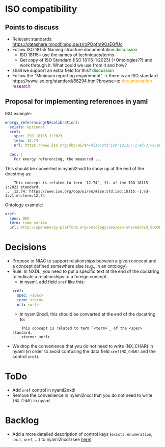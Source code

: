 
# ISO compatibility

## Points to discuss
 - Relevant standards: https://datashare.mpcdf.mpg.de/s/rxPOpfm9OsEGfUc
- Follow ISO 18155 Naming structure documentation <span style="color:green">discussion</span>
    - ISO 18115:: use the names of techniques/terms
    - Get copy of ISO Standard (ISO 18115-1:2023) (+Ontologies??) and work through it. What could we use from it and how?
- shall we support an extra field for this? <span style="color:green">discussion</span>
- Follow the "Minimum reporting requirement" -> there is an ISO standard https://www.iso.org/standard/66294.html?browse=tc <span style="color:orange">documentation</span>
 <span style="color:purple">research</span>
 
## Proposal for implementing references in yaml 
ISO example:
```yaml
energy_referencing(NXcalibration):
  exists: optional
  xref:
    spec: ISO 18115-1:2023
    term: 12.74
    url: https://www.iso.org/obp/ui/en/#iso:std:iso:18115:-1:ed-3:v1:en:term:12.74
    
  doc: |
    For energy referencing, the measured ...
```
This should be converted in nyaml2nxdl to show up at the end of the docstring as:
```
    This concept is related to term `12.74`_ ff. of the ISO 18115-1:2023 standard.
.. _12.74: https://www.iso.org/obp/ui/en/#iso:std:iso:18115:-1:ed-3:v1:en:term:12.74
```

Ontology example:
```yaml
xref:
  spec: OEO
  term: time series
  url: http://openenergy-platform.org/ontology/oeo/oeo-shared/OEO_00030034
```


  

# Decisions
- Propose to NIAC to support relationships between a given concept and a concept defined somewhere else (e.g., in an ontology) 
- Rule: In NXDL, you need to put a specific text at the end of the docstring to indicate a relationships to a foreign concept.
    - in nyaml, add field `xref` like this:
    ```yaml
    xref:
      spec: <spec>
      term: <term>
      url: <url>
    ```
    - in nyaml2nxdl, this should be converted at the end of the docstring to: 
    ```
        This concept is related to term `<term>`_ of the <spec> standard.
    .. _<term>: <url>
    ```
- We drop the convenience that you do not need to write (NX_CHAR) in nyaml (in order to avoid confusing the data field `xref(NX_CHAR)` and the control `xref`).

# ToDo
- Add `xref` control in nyaml2nxdl
- Remove the convenience in nyaml2nxdl that you do not need to write `(NX_CHAR)` in nyaml


# Backlog
- Add a more detailed description of control keys (`exists`, `enumeration`, `unit`, `xref`, ...) to nyaml2nxdl (see [here](https://github.com/FAIRmat-NFDI/nexus_definitions/tree/fairmat/dev_tools/nyaml2nxdl))